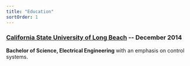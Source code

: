 ```yaml
---
title: "Education"
sortOrder: 1
---
```

### [California State University of Long Beach](https://www.csulb.edu) -- December 2014
**Bachelor of Science, Electrical Engineering** with an emphasis on control systems. 